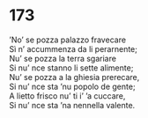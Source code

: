 # 173
  
’No’ se pozza palazzo fravecare  
Sì n’ accummenza da li perarnente;  
Nu’ se pozza la terra sgariare  
Si nu’ nce stanno li sette alimente;  
Nu’ se pozza a la ghiesia prerecare,  
Si nu’ nce sta ’nu popolo de gente;  
A lietto frisco nu’ ti i’ ’a cuccare,  
Si nu’ nce sta ’na nennella valente.
